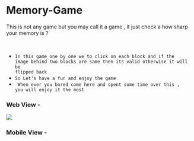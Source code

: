 # Memory-Game
This is not any game but you may call it a game , it just check a how sharp your memory is ?  

<br>

+ <code>In this game one by one we to click on each block and if the image behind two blocks are same then its valid otherwise it will be flipped back  </code>
+ <code>So Let's have a fun and enjoy the game </code>
+ <code> When ever you bored come here and spent some time over this , you will enjoy it the most </code>


### Web View - 
<img src="https://user-images.githubusercontent.com/66429038/120224896-edabaf00-c261-11eb-9f37-989dc1a12081.png">


### Mobile View - 

